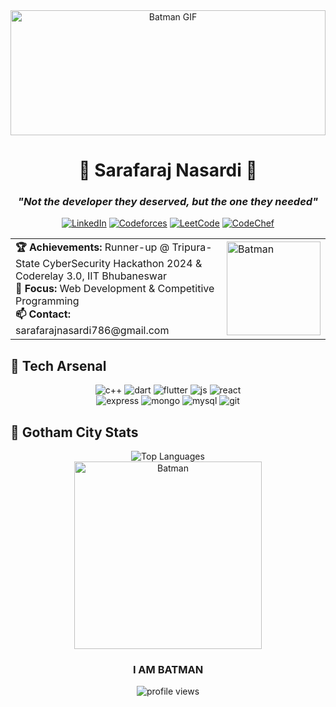 <div align="center">
  <img src="https://media4.giphy.com/media/v1.Y2lkPTc5MGI3NjExamRmanpyZHM5YTY1N20xZnRmYTAxZHB5Y3RvNGJyYmVwMXl4NTU1cCZlcD12MV9pbnRlcm5hbF9naWZfYnlfaWQmY3Q9Zw/l0NwGpoOVLTAyUJSo/giphy.gif" width="100%" height="200px" alt="Batman GIF"/>

# 🦇 Sarafaraj Nasardi 🦇
### *"Not the developer they deserved, but the one they needed"*

[![LinkedIn](https://img.shields.io/badge/LinkedIn-0077B5?style=for-the-badge&logo=linkedin&logoColor=white)](https://linkedin.com/in/sarafaraj-nasardi-7722b31b3)
[![Codeforces](https://img.shields.io/badge/Codeforces-445f9d?style=for-the-badge&logo=Codeforces&logoColor=white)](https://codeforces.com/profile/sarafarajnasardi)
[![LeetCode](https://img.shields.io/badge/-LeetCode-FFA116?style=for-the-badge&logo=LeetCode&logoColor=black)](https://leetcode.com/u/Sarafaraj/)
[![CodeChef](https://img.shields.io/badge/Codechef-%23B92B27.svg?&style=for-the-badge&logo=Codechef&logoColor=white)](https://www.codechef.com/users/sarafarajn)

<table border="0">
  <tr>
    <td>
      <strong>🏆 Achievements:</strong> Runner-up @ Tripura-State CyberSecurity Hackathon 2024 & Coderelay 3.0, IIT Bhubaneswar<br>
      <strong>🌃 Focus:</strong> Web Development & Competitive Programming<br>
      <strong>📫 Contact:</strong> sarafarajnasardi786@gmail.com
    </td>
    <td>
      <img src="https://media.giphy.com/media/3oEduKmYsxwzIjlZRe/giphy.gif" width="150px" alt="Batman"/>
    </td>
  </tr>
</table>
</div>

## 🦇 Tech Arsenal
<div align="center">
  <img src="https://img.shields.io/badge/C++-00599C?style=for-the-badge&logo=c%2B%2B&logoColor=white" alt="c++" />
  <img src="https://img.shields.io/badge/Dart-0175C2?style=for-the-badge&logo=dart&logoColor=white" alt="dart" />
  <img src="https://img.shields.io/badge/Flutter-02569B?style=for-the-badge&logo=flutter&logoColor=white" alt="flutter" />
  <img src="https://img.shields.io/badge/JavaScript-F7DF1E?style=for-the-badge&logo=javascript&logoColor=black" alt="js" />
  <img src="https://img.shields.io/badge/React-20232A?style=for-the-badge&logo=react&logoColor=61DAFB" alt="react" />
</div>
<div align="center">
  <img src="https://img.shields.io/badge/Express.js-404D59?style=for-the-badge" alt="express" />
  <img src="https://img.shields.io/badge/MongoDB-4EA94B?style=for-the-badge&logo=mongodb&logoColor=white" alt="mongo" />
  <img src="https://img.shields.io/badge/MySQL-00000F?style=for-the-badge&logo=mysql&logoColor=white" alt="mysql" />
  <img src="https://img.shields.io/badge/Git-F05032?style=for-the-badge&logo=git&logoColor=white" alt="git" />
</div>

## 🦇 Gotham City Stats
<div align="center">
  <img src="https://github-readme-stats.vercel.app/api/top-langs?username=sarafarajnasardi&show_icons=true&locale=en&layout=compact&theme=radical&hide_border=true&bg_color=0D1117" alt="Top Languages" />
</div>

<div align="center">
  <img src="https://media.giphy.com/media/ZVik7pBtu9dNS/giphy.gif" width="300px" alt="Batman"/>
  
  <h3>I AM BATMAN</h3>
  
  <img src="https://komarev.com/ghpvc/?username=sarafarajnasardi&label=Bat-Signal%20Activations&color=0e75b6&style=flat" alt="profile views" />
</div>
